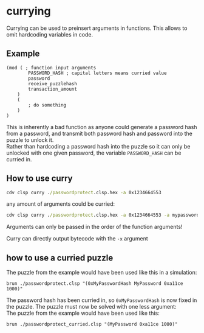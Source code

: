 # currying
Currying can be used to preinsert arguments in functions. This allows to omit hardcoding variables in code.

## Example
``` clsp
(mod ( ; function input arguments
        PASSWORD_HASH ; capital letters means curried value
        password
        receive_puzzlehash
        transaction_amount
    )
    (
        ; do something
    )
)
```
This is inherently a bad function as anyone could generate a password hash from a password, and transmit both password hash and password into the puzzle to unlock it.  
Rather than hardcoding a password hash into the puzzle so it can only be unlocked with one given password, the variable `PASSWORD_HASH` can be curried in.

## How to use curry
``` cmd
cdv clsp curry ./passwordprotect.clsp.hex -a 0x1234664553
```
any amount of arguments could be curried:  
``` cmd
cdv clsp curry ./passwordprotect.clsp.hex -a 0x1234664553 -a mypassword -a 0xa11ce -a 1000
```
Arguments can only be passed in the order of the function arguments!

Curry can directly output bytecode with the `-x` argument

## how to use a curried puzzle
The puzzle from the example would have been used like this in a simulation:  
```
brun ./passwordprotect.clsp "(0xMyPasswordHash MyPassword 0xa11ce 1000)"
```

The password hash has been curried in, so `0xMyPasswordHash` is now fixed in the puzzle. The puzzle must now be solved with one less argument:  
The puzzle from the example would have been used like this:
```
brun ./passwordprotect_curried.clsp "(MyPassword 0xa11ce 1000)"
```
